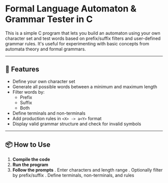 # Formal Language Automaton & Grammar Tester in C

This is a simple C program that lets you build an automaton using your own character set and test words based on prefix/suffix filters and user-defined grammar rules. It's useful for experimenting with basic concepts from automata theory and formal grammars.

---

## 🔧 Features

- Define your own character set
- Generate all possible words between a minimum and maximum length
- Filter words by:
  - Prefix
  - Suffix
  - Both
- Define terminals and non-terminals
- Add production rules in `<X> -> a<Y>` format
- Display valid grammar structure and check for invalid symbols

---

## 📦 How to Use

1. **Compile the code**
2. **Run the program**
3. **Follow the prompts**
   . Enter characters and length range
   . Optionally filter by prefix/suffix
   . Define terminals, non-terminals, and rules

